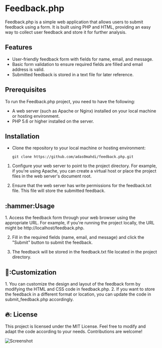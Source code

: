 # Feedback.php

Feedback.php is a simple web application that allows users to submit feedback using a form. It is built using PHP and HTML, providing an easy way to collect user feedback and store it for further analysis.

## Features

- User-friendly feedback form with fields for name, email, and message.
- Basic form validation to ensure required fields are filled and email address is valid.
- Submitted feedback is stored in a text file for later reference.

## Prerequisites

To run the Feedback.php project, you need to have the following:

- A web server (such as Apache or Nginx) installed on your local machine or hosting environment.
- PHP 5.6 or higher installed on the server.

## Installation

- Clone the repository to your local machine or hosting environment:

   ```shell
   git clone https://github.com/adas0mahdi/feedback.php.git

1. Configure your web server to point to the project directory. For example, if you're using Apache, you can create a virtual host or place the project files in the web server's document root.

2. Ensure that the web server has write permissions for the feedback.txt file. This file will store the submitted feedback.

<h2> :hammer:Usage </h2>
1. Access the feedback form through your web browser using the appropriate URL. For example, if you're running the project locally, the URL might be http://localhost/feedback.php.

2. Fill in the required fields (name, email, and message) and click the "Submit" button to submit the feedback.

3. The feedback will be stored in the feedback.txt file located in the project directory.

<h2>🍩:Customization</h2>
1. You can customize the design and layout of the feedback form by modifying the HTML and CSS code in feedback.php.
2. If you want to store the feedback in a different format or location, you can update the code in submit_feedback.php accordingly.


<h2>🔥: License </h2>
This project is licensed under the MIT License.
Feel free to modify and adapt the code according to your needs. Contributions are welcome!

![Screenshot](lectures\img/feedback1)



